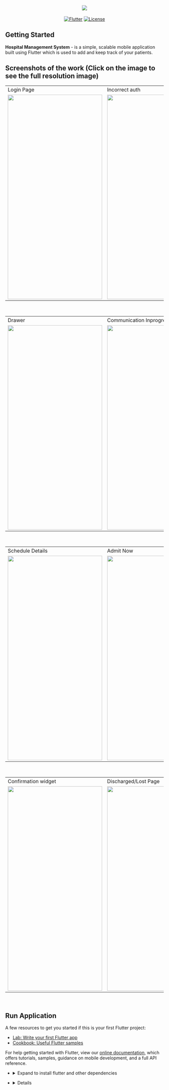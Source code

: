 <h1 align="center">
  <img src="https://crm.ursugar.com/web/image/res.company/1/logo?unique=f70be40">
</h1>
<p align="center">
<a href=""><img title="Flutter" src="https://img.shields.io/badge/Flutter-2-blue?style=for-the-badge&logo=flutter"></a>
<a href=""><img title="License" src="https://img.shields.io/badge/License-Mocero-brightgreen?style=for-the-badge&logo="></a>
</p>

## Getting Started
**Hospital Management System** - is a simple, scalable mobile application built using Flutter which is used to add and keep track of your patients.
<br>


## Screenshots of the work (Click on the image to see the full resolution image)
<table>
  <tr>
    <td>Login Page</td>
     <td>Incorrect auth</td>
     <td>Dashboard Page</td>
  </tr>
  <tr>
    <td><img src="https://github.com/Vignesh0404/Mocero-Referral/blob/master/output/1.jpeg" width=300 height=650></td>
    <td><img src="https://github.com/Vignesh0404/Mocero-Referral/blob/master/output/2.jpeg" width=300 height=650></td>
    <td><img src="https://github.com/Vignesh0404/Mocero-Referral/blob/master/output/3.jpeg" width=300 height=650></td>
  </tr>
 </table>
 <br>
 <table>
  <tr>
    <td>Drawer</td>
     <td>Communication Inprogress</td>
     <td>Log Details</td>
  </tr>
  <tr>
    <td><img src="https://github.com/Vignesh0404/Mocero-Referral/blob/master/output/4.jpeg" width=300 height=650></td>
    <td><img src="https://github.com/Vignesh0404/Mocero-Referral/blob/master/output/5.jpeg" width=300 height=650></td>
    <td><img src="https://github.com/Vignesh0404/Mocero-Referral/blob/master/output/6.jpeg" width=300 height=650></td>
  </tr>
 </table>
 <br>
 <table>
  <tr>
    <td>Schedule Details</td>
     <td>Admit Now</td>
     <td>Discharge Now</td>
  </tr>
  <tr>
    <td><img src="https://github.com/Vignesh0404/Mocero-Referral/blob/master/output/7.jpeg" width=300 height=650></td>
    <td><img src="https://github.com/Vignesh0404/Mocero-Referral/blob/master/output/8.jpeg" width=300 height=650></td>
    <td><img src="https://github.com/Vignesh0404/Mocero-Referral/blob/master/output/9.jpeg" width=300 height=650></td>
  </tr>
 </table>
 <br>
 <table>
  <tr>
    <td>Confirmation widget</td>
     <td>Discharged/Lost Page</td>
     <td>Detailed view Page</td>
  </tr>
  <tr>
    <td><img src="https://github.com/Vignesh0404/Mocero-Referral/blob/master/output/10.jpeg" width=300 height=650></td>
    <td><img src="https://github.com/Vignesh0404/Mocero-Referral/blob/master/output/11.jpeg" width=300 height=650></td>
    <td><img src="https://github.com/Vignesh0404/Mocero-Referral/blob/master/output/12.jpeg" width=300 height=650></td>
  </tr>
 </table>
 <br>
 
 
 
 
## Run Application
A few resources to get you started if this is your first Flutter project:

- [Lab: Write your first Flutter app](https://flutter.dev/docs/get-started/codelab)
- [Cookbook: Useful Flutter samples](https://flutter.dev/docs/cookbook)

For help getting started with Flutter, view our
[online documentation](https://flutter.dev/docs), which offers tutorials,
samples, guidance on mobile development, and a full API reference.

<ul><li><details>
<summary>Expand to install flutter and other dependencies</b></summary>
<li>Follow this to install <strong><a href="https://flutter.dev/docs/get-started/install">Flutter</a></strong></li>
</ul></li></ul></details></li></ul>
<ul><li><details>

  
- Flutter Compiler (2.0 Recommended)
  - ```bash
    flutter clean
    dart pub get [args]
    flutter run
    ```

## Visit Us
Visit us at<a href="https://ursugar.com/"> Mocero Health Solutions</a>.
